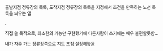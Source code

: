 출발지점 정류장의 목록, 도착지점 정류장의 목록을 지정해서 조건을 만족하는 노선 목록을 띄우는 앱

.

직접 쓸 목적으로, 최소한의 기능만 구현했기에 다른사람이 쓰기에는 매우 불편할듯함...


내가 자주 가는 정류장쪽으로 지도 초점 설정해놓음
